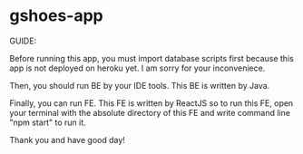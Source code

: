 # gshoes-app
GUIDE:

Before running this app, you must import database scripts first because this app is not deployed on heroku yet. I am sorry for your inconveniece.

Then, you should run BE by your IDE tools. This BE is written by Java.

Finally, you can run FE. This FE is written by ReactJS so to run this FE, open your terminal with the absolute directory of this FE and write command line "npm start" to run it.

Thank you and have good day!